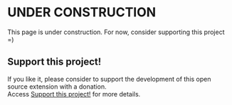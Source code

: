 # UNDER CONSTRUCTION

This page is under construction. For now, consider supporting this project =)

## Support this project!

If you like it, please consider to support the development of this open source extension with a donation.  
Access [Support this project!](https://github.com/viniciusknob/queiroz.js/blob/main/SUPPORT.md) for more details.
